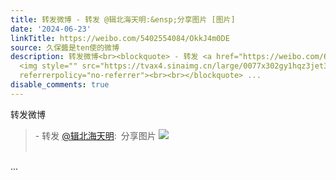 ```yaml
---
title: 转发微博 - 转发 @辑北海天明:&ensp;分享图片 [图片]
date: '2024-06-23'
linkTitle: https://weibo.com/5402554084/OkkJ4m0DE
source: 久保醬是ten使的微博
description: 转发微博<br><blockquote> - 转发 <a href="https://weibo.com/6524240534" target="_blank">@辑北海天明</a>: 分享图片
  <img style="" src="https://tvax4.sinaimg.cn/large/0077x302gy1hqz3jet3n5g30be0c8u15.gif"
  referrerpolicy="no-referrer"><br><br></blockquote> ...
disable_comments: true
---
```

转发微博<br><blockquote> - 转发 <a href="https://weibo.com/6524240534" target="_blank">@辑北海天明</a>: 分享图片 <img style="" src="https://tvax4.sinaimg.cn/large/0077x302gy1hqz3jet3n5g30be0c8u15.gif" referrerpolicy="no-referrer"><br><br></blockquote> ...